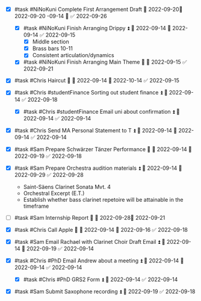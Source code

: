 - [x] #task #NiNoKuni Complete First Arrangement Draft 📅 2022-09-20🛫 2022-09-20 -09-14 🔼 ✅ 2022-09-26
	- [x] #task #NiNoKuni Finish Arranging Drippy ⏫ 🛫 2022-09-14 📅 2022-09-14 ✅ 2022-09-15
		- [x] Middle section 
		- [x] Brass bars 10-11
		- [x] Consistent articulation/dynamics
	- [x] #task #NiNoKuni Finish Arranging Main Theme 🔼 📅 2022-09-15 ✅ 2022-09-21
- [x] #task #Chris Haircut 🔼 🛫 2022-09-14 📅 2022-10-14 ✅ 2022-09-15
- [x] #task #Chris #studentFinance Sorting out student finance ⏫ 🛫 2022-09-14 ✅ 2022-09-18
	- [x] #task #Chris #studentFinance Email uni about confirmation ⏫ 📅 2022-09-14 ✅ 2022-09-14
- [x] #task #Chris Send MA Personal Statement to T ⏫ 🛫 2022-09-14 📅 2022-09-14 ✅ 2022-09-14
- [x] #task #Sam Prepare Schwärzer Tänzer Performance 🔼 🛫 2022-09-14 📅 2022-09-19 ✅ 2022-09-18
- [x] #task #Sam Prepare Orchestra audition materials ⏫ 🛫 2022-09-14 📅 2022-09-29 ✅ 2022-09-28
	- Saint-Säens Clarinet Sonata Mvt. 4
	- Orchestral Excerpt (E.T.)
	- Establish whether bass clarinet repetoire will be attainable in the timeframe
- [ ] #task #Sam Internship Report 🔽 📅 2022-09-28🛫 2022-09-21
- [x] #task #Chris Call Apple 🔼 🛫 2022-09-14 📅 2022-09-16 ✅ 2022-09-18
- [x] #task #Sam Email Rachael with Clarinet Choir Draft Email ⏫ 🛫 2022-09-14 📅 2022-09-19 ✅ 2022-09-14
- [x] #task #Chris #PhD Email Andrew about a meeting ⏫ 🛫 2022-09-14 📅 2022-09-14 ✅ 2022-09-14
	- [x] #task #Chris #PhD GRS2 Form ⏫ 📅 2022-09-14 ✅ 2022-09-14
- [x] #task #Sam Submit Saxophone recording ⏫ 📅 2022-09-19 ✅ 2022-09-18


